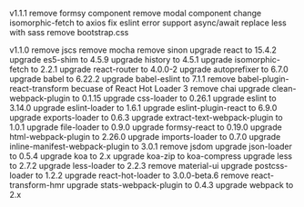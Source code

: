 v1.1.1
remove formsy component
remove modal component
change isomorphic-fetch to axios
fix eslint error
support async/await
replace less with sass
remove bootstrap.css

v1.1.0
remove jscs
remove mocha
remove sinon
upgrade react to 15.4.2
upgrade es5-shim to 4.5.9
upgrade history to 4.5.1
upgrade isomorphic-fetch to 2.2.1
upgrade react-router to 4.0.0-2
upgrade autoprefixer to 6.7.0
upgrade babel to 6.22.2
upgrade babel-eslint to 7.1.1
remove babel-plugin-react-transform becuase of React Hot Loader 3
remove chai
upgrade clean-webpack-plugin to 0.1.15
upgrade css-loader to 0.26.1
upgrade eslint to 3.14.0
upgrade eslint-loader to 1.6.1
upgrade eslint-plugin-react to 6.9.0
upgrade exports-loader to 0.6.3
upgrade extract-text-webpack-plugin to 1.0.1
upgrade file-loader to 0.9.0
upgrade formsy-react to 0.19.0
upgrade html-webpack-plugin to 2.26.0
upgrade imports-loader to 0.7.0
upgrade inline-manifest-webpack-plugin to 3.0.1
remove jsdom
upgrade json-loader to 0.5.4
upgrade koa to 2.x
upgrade koa-zip to koa-compress
upgrade less to 2.7.2
upgrade less-loader to 2.2.3
remove material-ui
upgrade postcss-loader to 1.2.2
upgrade react-hot-loader to 3.0.0-beta.6
remove react-transform-hmr
upgrade stats-webpack-plugin to 0.4.3
upgrade webpack to 2.x
